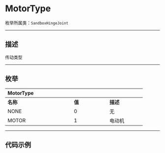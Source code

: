 # MotorType

枚举所属类：`SandboxHingeJoint` 

------------------------------------------------------------------------------------------
## 描述

传动类型

------------------------------------------------------------------------------------------
## 枚举

|<div style="width:200px">MotorType</div>|<div style="width:100px"></div>|<div style="width:100px"></div>|
|:---   |:---|:---|
|**名称**   |**值**  |**描述**|
|NONE   |0   |无|
|MOTOR|1   |电动机|

------------------------------------------------------------------------------------------
## 代码示例

```lua

```